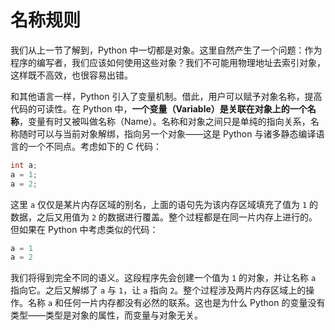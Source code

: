 # 名称规则

我们从上一节了解到，Python 中一切都是对象。这里自然产生了一个问题：作为程序的编写者，我们应该如何使用这些对象？我们不可能用物理地址去索引对象，这样既不高效，也很容易出错。

和其他语言一样，Python 引入了变量机制。借此，用户可以赋予对象名称，提高代码的可读性。在 Python 中，**一个变量（Variable）是关联在对象上的一个名称**，变量有时又被叫做名称（Name）。名称和对象之间只是单纯的指向关系，名称随时可以与当前对象解绑，指向另一个对象——这是 Python 与诸多静态编译语言的一个不同点。考虑如下的 C 代码：

```c
int a;
a = 1;
a = 2;
```
这里 `a` 仅仅是某片内存区域的别名，上面的语句先为该内存区域填充了值为 `1` 的数据，之后又用值为 `2` 的数据进行覆盖。整个过程都是在同一片内存上进行的。但如果在 Python 中考虑类似的代码：

```python
a = 1
a = 2
```
我们将得到完全不同的语义。这段程序先会创建一个值为 `1` 的对象，并让名称 `a` 指向它。之后又解绑了 `a` 与 `1`，让 `a` 指向 `2`。整个过程涉及两片内存区域上的操作。名称 `a` 和任何一片内存都没有必然的联系。这也是为什么 Python 的变量没有类型——类型是对象的属性，而变量与对象无关。

